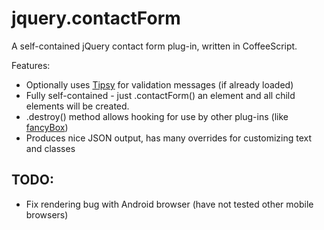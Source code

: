 jquery.contactForm
==================

A self-contained jQuery contact form plug-in, written in CoffeeScript.

Features:
  * Optionally uses [Tipsy](http://onehackoranother.com/projects/jquery/tipsy/) for validation messages (if already loaded)
  * Fully self-contained - just .contactForm() an element and all child elements will be created.
  * .destroy() method allows hooking for use by other plug-ins (like [fancyBox](http://fancyapps.com/fancybox/))
  * Produces nice JSON output, has many overrides for customizing text and classes

TODO:
------------------
  * Fix rendering bug with Android browser (have not tested other mobile browsers)
